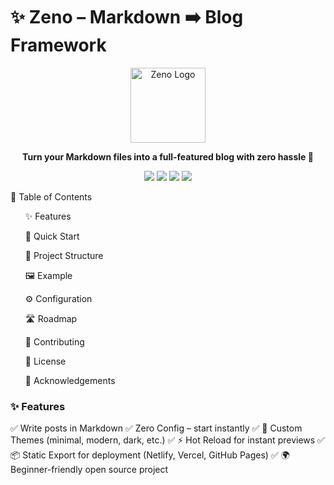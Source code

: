 # ✨ Zeno – Markdown ➡️ Blog Framework
<p align="center"> <img src="docs/images/logo.png" alt="Zeno Logo" width="120"/> </p> <p align="center"> <b>Turn your Markdown files into a full-featured blog with zero hassle 🚀</b> </p> <p align="center"> <a href="LICENSE"><img src="https://img.shields.io/badge/License-MIT-blue.svg"></a> <img src="https://img.shields.io/badge/Node-%3E=18-green"> <img src="https://img.shields.io/badge/PRs-Welcome-brightgreen"> <img src="https://img.shields.io/github/stars/mine3krish/zeno?style=social"> </p>

📑 Table of Contents

<ul> ✨ Features </ul>
<ul> 🚀 Quick Start</ul> 
<ul> 📂 Project Structure</ul> 
<ul> 🖼 Example</ul> 
<ul> ⚙️ Configuration</ul> 
<ul> 🛣 Roadmap</ul> 
<ul> 🤝 Contributing</ul> 
<ul> 📜 License</ul> 
<ul> 🙌 Acknowledgements</ul> 

<h3>✨ Features</h3>

✅ Write posts in Markdown
✅ Zero Config – start instantly
✅ 🎨 Custom Themes (minimal, modern, dark, etc.)
✅ ⚡ Hot Reload for instant previews
✅ 📦 Static Export for deployment (Netlify, Vercel, GitHub Pages)
✅ 🌍 Beginner-friendly open source project